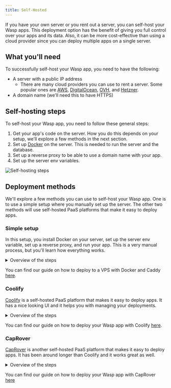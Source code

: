```yaml
---
title: Self-Hosted
---
```


If you have your own server or you rent out a server, you can self-host your Wasp apps. This deployment option has the benefit of giving you full control over your apps and its data. Also, it can be more cost-effective than using a cloud provider since you can deploy multiple apps on a single server.

## What you'll need

To successfully self-host your Wasp app, you need to have the following:
- A server with a public IP address
  - There are many cloud providers you can use to rent a server. Some popular ones are [AWS](https://aws.amazon.com/ec2/), [DigitalOcean](https://www.digitalocean.com/), [OVH](https://www.ovhcloud.com/en/vps/), and [Hetzner](https://www.hetzner.com/cloud/).
- A domain name (we'll need this to have HTTPS)

## Self-hosting steps

To self-host your Wasp app, you need to follow these general steps:
1. Get your app's code on the server. How you do this depends on your setup, we'll explore a few methods in the next section.
2. Set up [Docker](https://docs.docker.com/engine/install/) on the server. This is needed to run the server and the database.
3. Set up a reverse proxy to be able to use a domain name with your app.
4. Set up the server env variables.

![Self-hosting steps](/img/deploying/self-hosting.png)

## Deployment methods

We'll explore a few methods you can use to self-host your Wasp app. One is to use a simple setup where you manually set up the server. The other two methods will use self-hosted PaaS platforms that make it easy to deploy apps.

### Simple setup

In this setup, you install Docker on your server, set up the server env variable, set up a reverse proxy, and run your app. This is a very manual process, but you'll learn how everything works.

<details>
<summary>Overview of the steps</summary>

1. Install Docker, Node.js and Wasp on your server.
2. Set up a reverse proxy.
    - We are using [Caddy](https://caddyserver.com/) in our example, but you can use any reverse proxy you like (e.g., Nginx, Apache).
3. Get your app's code on the server with Git.
4. Build the app with Wasp CLI.
5. Build and run the server with Docker.
7. Start the database with Docker.
8. Set up Caddy to serve your client and server.
9. Point your domain to your server's IP address.

</details>

You can find our guide on how to deploy to a VPS with Docker and Caddy [here](https://gist.github.com/infomiho/80f3f50346566e39db56c5e57fefa1fe).

### Coolify

[Coolify](https://coolify.io/) is a self-hosted PaaS platform that makes it easy to deploy apps. It has a nice looking UI and it helps you with managing your deployments.

<details>
<summary>Overview of the steps</summary>

1. Install Coolify on your server.
2. Create your Coolify apps (client, server, and db).
3. Set up the server env variables.
4. Use Github Actions to build and upload your Docker images.
5. Trigger Coolify to pull the Docker images and deploy them.
6. Point your domain to your server's IP address.

</details>

You can find our guide on how to deploy your Wasp app with Coolify [here](https://gist.github.com/infomiho/ad6fade7396498ae32a931ca563a4524).

### CapRover

[CapRover](https://caprover.com/) is another self-hosted PaaS platform that makes it easy to deploy apps. It has been around longer than Coolify and it works great as well.

<details>
<summary>Overview of the steps</summary>

1. Install CapRover on your server.
2. Create your CapRover apps (client, server, and db).
3. Set up the server env variables.
4. Use Github Actions to build and upload your Docker images.
5. Deploy the new Docker images with CapRover.
6. Point your domain to your server's IP address.

</details>

You can find our guide on how to deploy your Wasp app with CapRover [here](https://gist.github.com/infomiho/a853e2f92aff6d52e9120b8974887464)